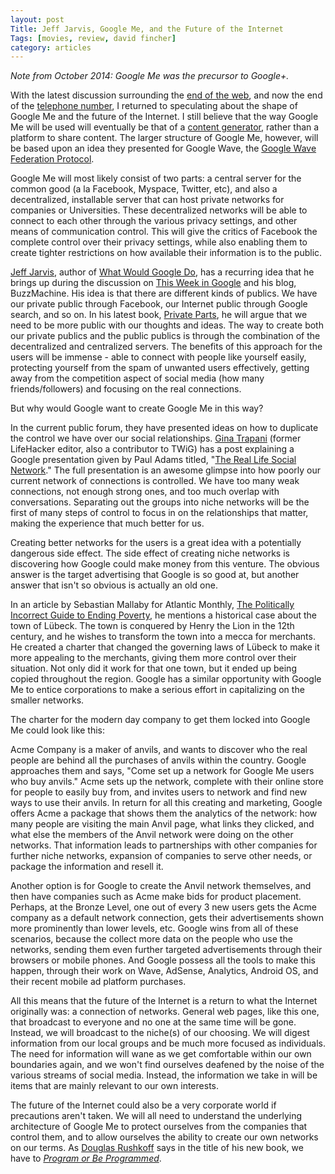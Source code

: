 ```yaml
---
layout: post
Title: Jeff Jarvis, Google Me, and the Future of the Internet
Tags: [movies, review, david fincher]
category: articles
---
```


*Note from October 2014: Google Me was the precursor to Google+.*

With the latest discussion surrounding the [end of the web](http://www.wired.com/magazine/2010/08/ff_webrip/all/1), and now the end of the [telephone number](http://techcrunch.com/2010/08/28/phone-numbers-dead/), I returned to speculating about the shape of Google Me and the future of the Internet. I still believe that the way Google Me will be used will eventually be that of a [content generator](/blog/2010/7/12/why-google-me-is-not-another-facebook.html), rather than a platform to share content. The larger structure of Google Me, however, will be based upon an idea they presented for Google Wave, the [Google Wave Federation Protocol](http://www.waveprotocol.org/). 

Google Me will most likely consist of two parts: a central server for the common good (a la Facebook, Myspace, Twitter, etc), and also a decentralized, installable server that can host private networks for companies or Universities. These decentralized networks will be able to connect to each other through the various privacy settings, and other means of communication control. This will give the critics of Facebook the complete control over their privacy settings, while also enabling them to create tighter restrictions on how available their information is to the public. 

[Jeff Jarvis](http://www.buzzmachine.com/), author of [What Would Google Do](http://www.amazon.com/gp/product/0061709719?ie=UTF8&tag=four0b-20&linkCode=as2&camp=1789&creative=390957&creativeASIN=0061709719), has a recurring idea that he brings up during the discussion on [This Week in Google](http://www.twit.tv/twig) and his blog, BuzzMachine. His idea is that there are different kinds of publics. We have our private public through Facebook, our Internet public through Google search, and so on. In his latest book, [Private Parts](http://www.buzzmachine.com/2010/05/20/public-parts/), he will argue that we need to be more public with our thoughts and ideas. The way to create both our private publics and the public publics is through the combination of the decentralized and centralized servers. The benefits of this approach for the users will be immense - able to connect with people like yourself easily, protecting yourself from the spam of unwanted users effectively, getting away from the competition aspect of social media (how many friends/followers) and focusing on the real connections.

But why would Google want to create Google Me in this way?

In the current public forum, they have presented ideas on how to duplicate the control we have over our social relationships. [Gina Trapani](http://www.smarterware.org) (former LifeHacker editor, also a contributor to TWiG) has a post explaining a Google presentation given by Paul Adams titled, "[The Real Life Social Network](http://smarterware.org/6561/what-to-expect-from-google-me#more-6561)." The full presentation is an awesome glimpse into how poorly our current network of connections is controlled. We have too many weak connections, not enough strong ones, and too much overlap with conversations. Separating out the groups into niche networks will be the first of many steps of control to focus in on the relationships that matter, making the experience that much better for us.

Creating better networks for the users is a great idea with a potentially dangerous side effect. The side effect of creating niche networks is discovering how Google could make money from this venture. The obvious answer is the target advertising that Google is so good at, but another answer that isn't so obvious is actually an old one. 

In an article by Sebastian Mallaby for Atlantic Monthly, [The Politically Incorrect Guide to Ending Poverty](http://www.theatlantic.com/magazine/archive/2010/07/the-politically-incorrect-guide-to-ending-poverty/8134/), he mentions a historical case about the town of Lübeck. The town is conquered by Henry the Lion in the 12th century, and he wishes to transform the town into a mecca for merchants. He created a charter that changed the governing laws of Lübeck to make it more appealing to the merchants, giving them more control over their situation. Not only did it work for that one town, but it ended up being copied throughout the region. Google has a similar opportunity with Google Me to entice corporations to make a serious effort in capitalizing on the smaller networks. 

The charter for the modern day company to get them locked into Google Me could look like this: 

Acme Company is a maker of anvils, and wants to discover who the real people are behind all the purchases of anvils within the country. Google approaches them and says, "Come set up a network for Google Me users who buy anvils." Acme sets up the network, complete with their online store for people to easily buy from, and invites users to network and find new ways to use their anvils. In return for all this creating and marketing, Google offers Acme a package that shows them the analytics of the network: how many people are visiting the main Anvil page, what links they clicked, and what else the members of the Anvil network were doing on the other networks. That information leads to partnerships with other companies for further niche networks, expansion of companies to serve other needs, or package the information and resell it.

Another option is for Google to create the Anvil network themselves, and then have companies such as Acme make bids for product placement. Perhaps, at the Bronze Level, one out of every 3 new users gets the Acme company as a default network connection, gets their advertisements shown more prominently than lower levels, etc. Google wins from all of these scenarios, because the collect more data on the people who use the networks, sending them even further targeted advertisements through their browsers or mobile phones. And Google possess all the tools to make this happen, through their work on Wave, AdSense, Analytics, Android OS, and their recent mobile ad platform purchases.

All this means that the future of the Internet is a return to what the Internet originally was: a connection of networks. General web pages, like this one, that broadcast to everyone and no one at the same time will be gone. Instead, we will broadcast to the niche(s) of our choosing. We will digest information from our local groups and be much more focused as individuals. The need for information will wane as we get comfortable within our own boundaries again, and we won't find ourselves deafened by the noise of the various streams of social media. Instead, the information we take in will be items that are mainly relevant to our own interests. 

The future of the Internet could also be a very corporate world if precautions aren't taken. We will all need to understand the underlying architecture of Google Me to protect ourselves from the companies that control them, and to allow ourselves the ability to create our own networks on our terms. As [Douglas Rushkoff](http://rushkoff.com/2010/08/26/program-or-be-programmed-2/) says in the title of his new book, we have to *[Program or Be Programmed](http://www.amazon.com/gp/product/B00E31ENM8/ref=as_li_tl?ie=UTF8&camp=1789&creative=390957&creativeASIN=B00E31ENM8&linkCode=as2&tag=four0b-20&linkId=C3TUJTLCVXB73JRH "Program or Be Programmed")*.

